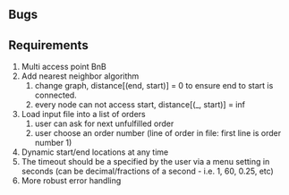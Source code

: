 ## Bugs
## Requirements
1. Multi access point BnB
2. Add nearest neighbor algorithm
   1. change graph, distance[(end, start)] = 0 to ensure end to start is connected.
   2. every node can not access start, distance[(_, start)] = inf
3. Load input file into a list of orders
   1. user can ask for next unfulfilled order
   2. user choose an order number (line of order in file: first line is order number 1)
4. Dynamic start/end locations at any time
5. The timeout should be a specified by the user via a menu setting in seconds (can be decimal/fractions of a second - i.e. 1, 60, 0.25, etc)
6. More robust error handling